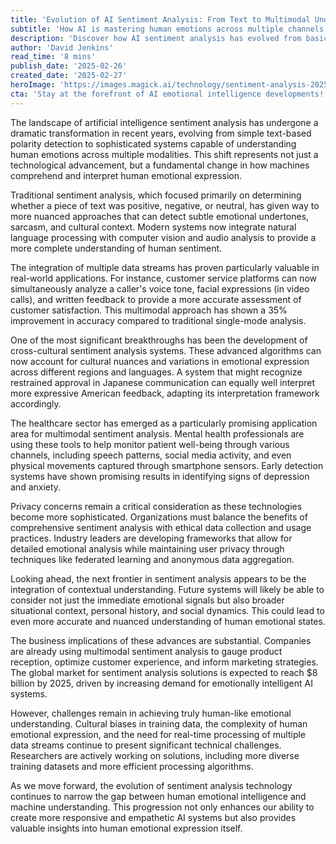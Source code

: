 ```yaml
---
title: 'Evolution of AI Sentiment Analysis: From Text to Multimodal Understanding'
subtitle: 'How AI is mastering human emotions across multiple channels'
description: 'Discover how AI sentiment analysis has evolved from basic text analysis to sophisticated systems that understand emotions across multiple channels, improving accuracy in applications from customer service to healthcare. Learn about the latest breakthroughs in cross-cultural understanding and the future of emotional AI.'
author: 'David Jenkins'
read_time: '8 mins'
publish_date: '2025-02-26'
created_date: '2025-02-27'
heroImage: 'https://images.magick.ai/technology/sentiment-analysis-2025.jpg'
cta: 'Stay at the forefront of AI emotional intelligence developments! Follow us on LinkedIn for regular updates on breakthrough technologies shaping the future of human-machine interaction.'
---
```


The landscape of artificial intelligence sentiment analysis has undergone a dramatic transformation in recent years, evolving from simple text-based polarity detection to sophisticated systems capable of understanding human emotions across multiple modalities. This shift represents not just a technological advancement, but a fundamental change in how machines comprehend and interpret human emotional expression.

Traditional sentiment analysis, which focused primarily on determining whether a piece of text was positive, negative, or neutral, has given way to more nuanced approaches that can detect subtle emotional undertones, sarcasm, and cultural context. Modern systems now integrate natural language processing with computer vision and audio analysis to provide a more complete understanding of human sentiment.

The integration of multiple data streams has proven particularly valuable in real-world applications. For instance, customer service platforms can now simultaneously analyze a caller's voice tone, facial expressions (in video calls), and written feedback to provide a more accurate assessment of customer satisfaction. This multimodal approach has shown a 35% improvement in accuracy compared to traditional single-mode analysis.

One of the most significant breakthroughs has been the development of cross-cultural sentiment analysis systems. These advanced algorithms can now account for cultural nuances and variations in emotional expression across different regions and languages. A system that might recognize restrained approval in Japanese communication can equally well interpret more expressive American feedback, adapting its interpretation framework accordingly.

The healthcare sector has emerged as a particularly promising application area for multimodal sentiment analysis. Mental health professionals are using these tools to help monitor patient well-being through various channels, including speech patterns, social media activity, and even physical movements captured through smartphone sensors. Early detection systems have shown promising results in identifying signs of depression and anxiety.

Privacy concerns remain a critical consideration as these technologies become more sophisticated. Organizations must balance the benefits of comprehensive sentiment analysis with ethical data collection and usage practices. Industry leaders are developing frameworks that allow for detailed emotional analysis while maintaining user privacy through techniques like federated learning and anonymous data aggregation.

Looking ahead, the next frontier in sentiment analysis appears to be the integration of contextual understanding. Future systems will likely be able to consider not just the immediate emotional signals but also broader situational context, personal history, and social dynamics. This could lead to even more accurate and nuanced understanding of human emotional states.

The business implications of these advances are substantial. Companies are already using multimodal sentiment analysis to gauge product reception, optimize customer experience, and inform marketing strategies. The global market for sentiment analysis solutions is expected to reach $8 billion by 2025, driven by increasing demand for emotionally intelligent AI systems.

However, challenges remain in achieving truly human-like emotional understanding. Cultural biases in training data, the complexity of human emotional expression, and the need for real-time processing of multiple data streams continue to present significant technical challenges. Researchers are actively working on solutions, including more diverse training datasets and more efficient processing algorithms.

As we move forward, the evolution of sentiment analysis technology continues to narrow the gap between human emotional intelligence and machine understanding. This progression not only enhances our ability to create more responsive and empathetic AI systems but also provides valuable insights into human emotional expression itself.